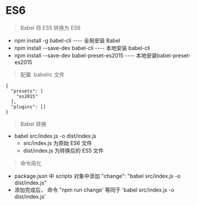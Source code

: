 # ES6

> Babel 将 ES5 转换为 ES6
 * npm install -g babel-cli ---- 全局安装 Babel
 * npm install --save-dev babel-cli ---- 本地安装 babel-cli
 * npm install --save-dev babel-preset-es2015 ---- 本地安装babel-preset-es2015

 > 配置 .babelrc 文件
```
{
  "presets": [
    "es2015"
  ],
  "plugins": []
}
```

 > Babel 转换 
 * babel src/index.js -o dist/index.js  
    * src/index.js 为原始 ES6 文件
    * dist/index.js 为转换后的 ES5 文件

> 命令简化
* package.json 中 scripts 对象中添加 "change": "babel src/index.js -o dist/index.js"
* 添加完成后， 命令 "npm run change' 等同于 'babel src/index.js -o dist/index.js'